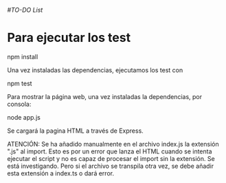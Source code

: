 <em> #TO-DO List </em>

# Para ejecutar los test

npm install

Una vez instaladas las dependencias, ejecutamos los test con

npm test

Para mostrar la página web, una vez instaladas la dependencias, por consola:

node app.js

Se cargará la pagina HTML a través de Express.

ATENCIÓN: Se ha añadido manualmente en el archivo index.js la extensión ".js" al import. Esto es por un error que lanza
el HTML cuando se intenta ejecutar el script y no es capaz de procesar el import sin la extensión. Se está investigando.
Pero si el archivo se transpila otra vez, se debe añadir esta extensión a index.ts o dará error.